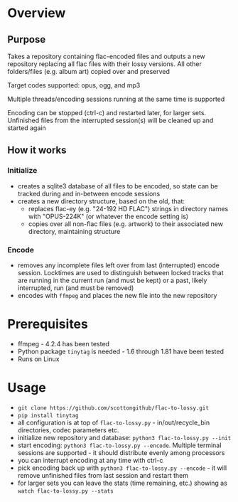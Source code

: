 # Overview
## Purpose
Takes a repository containing flac-encoded files and outputs a new repository replacing all flac files with their lossy versions. All other folders/files (e.g. album art) copied over and preserved

Target codes supported: opus, ogg, and mp3

Multiple threads/encoding sessions running at the same time is supported

Encoding can be stopped (ctrl-c) and restarted later, for larger sets. Unfinished files from the interrupted session(s) will be cleaned up and started again


## How it works
### Initialize
* creates a sqlite3 database of all files to be encoded, so state can be tracked during and in-between encode sessions
* creates a new directory structure, based on the old, that:
  + replaces flac-ey (e.g. "24-192 HD FLAC") strings in directory names with "OPUS-224K" (or whatever the encode setting is)
  + copies over all non-flac files (e.g. artwork) to their associated new directory, maintaining structure

### Encode
* removes any incomplete files left over from last (interrupted) encode session. Locktimes are used to distinguish between locked tracks that are running in the current run (and must be kept) or a past, likely interrupted, run (and must be removed)
* encodes with `ffmpeg` and places the new file into the new repository

# Prerequisites
- ffmpeg - 4.2.4 has been tested
- Python package `tinytag` is needed - 1.6 through 1.81 have been tested
- Runs on Linux

# Usage
* `git clone https://github.com/scottongithub/flac-to-lossy.git`
* `pip install tinytag`
* all configuration is at top of `flac-to-lossy.py` - in/out/recycle_bin directories, codec parameters etc.
* initialize new repository and database: `python3 flac-to-lossy.py --init`
* start encoding: `python3 flac-to-lossy.py --encode`. Multiple terminal sessions are supported - it should distribute evenly among processors
* you can interrupt encoding at any time with ctrl-c
* pick encoding back up with `python3 flac-to-lossy.py --encode` - it will remove unfinished files from last session and restart them
* for larger sets you can leave the stats (time remaining, etc.) showing as `watch flac-to-lossy.py --stats`
